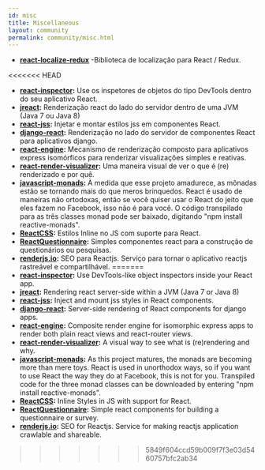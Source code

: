 ```yaml
---
id: misc
title: Miscellaneous
layout: community
permalink: community/misc.html
---
```


* **[react-localize-redux](https://github.com/ryandrewjohnson/react-localize-redux)** -Biblioteca de localização para React / Redux.

<<<<<<< HEAD
* **[react-inspector](https://github.com/xyc/react-inspector):** Use os inspetores de objetos do tipo DevTools dentro do seu aplicativo React.
* **[jreact](https://github.com/KnisterPeter/jreact):** Renderização react do lado do servidor dentro de uma JVM (Java 7 ou Java 8)
* **[react-jss](https://github.com/jsstyles/react-jss):** Injetar e montar estilos jss em componentes React.
* **[django-react](https://github.com/markfinger/django-react):** Renderização no lado do servidor de componentes React para aplicativos django.
* **[react-engine](https://github.com/paypal/react-engine):** Mecanismo de renderização composto para aplicativos express isomórficos para renderizar visualizações simples e reativas.
* **[react-render-visualizer](https://github.com/redsunsoft/react-render-visualizer):** Uma maneira visual de ver o que é (re) renderizado e por quê.
* **[javascript-monads](https://github.com/dschalk/javascript-monads):** À medida que esse projeto amadurece, as mônadas estão se tornando mais do que meros brinquedos. React é usado de maneiras não ortodoxas, então se você quiser usar o React do jeito que eles fazem no Facebook, isso não é para você. O código transpilado para as três classes monad pode ser baixado, digitando "npm install reactive-monads".
* **[ReactCSS](http://reactcss.com/):** Estilos Inline no JS com suporte para React.
* **[ReactQuestionnaire](https://github.com/kouryuu/react-questionnaire):** Simples componentes react para a construção de questionários ou pesquisas.
* **[renderjs.io](https://renderjs.io/):** SEO para Reactjs. Serviço para tornar o aplicativo reactjs rastreável e compartilhável.
=======
* **[react-inspector](https://github.com/xyc/react-inspector):** Use DevTools-like object inspectors inside your React app.
* **[jreact](https://github.com/KnisterPeter/jreact):** Rendering react server-side within a JVM (Java 7 or Java 8)
* **[react-jss](https://github.com/cssinjs/jss/tree/master/packages/react-jss):** Inject and mount jss styles in React components.
* **[django-react](https://github.com/markfinger/django-react):** Server-side rendering of React components for django apps.
* **[react-engine](https://github.com/paypal/react-engine):** Composite render engine for isomorphic express apps to render both plain react views and react-router views.
* **[react-render-visualizer](https://github.com/redsunsoft/react-render-visualizer):** A visual way to see what is (re)rendering and why.
* **[javascript-monads](https://github.com/dschalk/javascript-monads):** As this project matures, the monads are becoming more than mere toys. React is used in unorthodox ways, so if you want to use React the way they do at Facebook, this is not for you. Transpiled code for the three monad classes can be downloaded by entering "npm install reactive-monads".
* **[ReactCSS](http://reactcss.com/):** Inline Styles in JS with support for React.
* **[ReactQuestionnaire](https://github.com/kouryuu/react-questionnaire):** Simple react components for building a questionnaire or survey.
* **[renderjs.io](https://renderjs.io/):** SEO for Reactjs. Service for making reactjs application crawlable and shareable.
>>>>>>> 5849f604ccd59b009f7f3e03d5460757bfc2ab34

